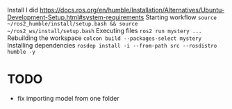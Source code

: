 Install I did
https://docs.ros.org/en/humble/Installation/Alternatives/Ubuntu-Development-Setup.html#system-requirements
Starting workflow
```source ~/ros2_humble/install/setup.bash && source ~/ros2_ws/install/setup.bash```
Executing files
```ros2 run mystery ...```
Rebuilding the workspace
```colcon build --packages-select mystery```
Installing dependencies
```rosdep install -i --from-path src --rosdistro humble -y```


# TODO
- fix importing model from one folder